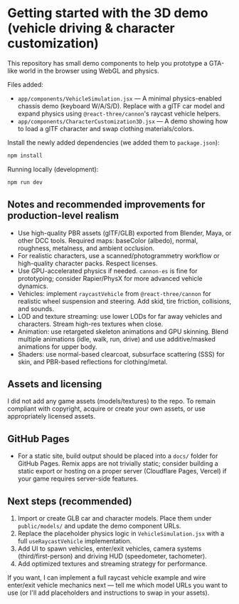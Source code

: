 Getting started with the 3D demo (vehicle driving & character customization)
=================================================

This repository has small demo components to help you prototype a GTA-like world in the browser using WebGL and physics.

Files added:
- `app/components/VehicleSimulation.jsx` — A minimal physics-enabled chassis demo (keyboard W/A/S/D). Replace with a glTF car model and expand physics using `@react-three/cannon`'s raycast vehicle helpers.
- `app/components/CharacterCustomization3D.jsx` — A demo showing how to load a glTF character and swap clothing materials/colors.

Install the newly added dependencies (we added them to `package.json`):

```bash
npm install
```

Running locally (development):

```bash
npm run dev
```

Notes and recommended improvements for production-level realism
-------------------------------------------------------------

- Use high-quality PBR assets (glTF/GLB) exported from Blender, Maya, or other DCC tools. Required maps: baseColor (albedo), normal, roughness, metalness, and ambient occlusion.
- For realistic characters, use a scanned/photogrammetry workflow or high-quality character packs. Respect licenses.
- Use GPU-accelerated physics if needed. `cannon-es` is fine for prototyping; consider Rapier/PhysX for more advanced vehicle dynamics.
- Vehicles: implement `raycastVehicle` from `@react-three/cannon` for realistic wheel suspension and steering. Add skid, tire friction, collisions, and sounds.
- LOD and texture streaming: use lower LODs for far away vehicles and characters. Stream high-res textures when close.
- Animation: use retargeted skeleton animations and GPU skinning. Blend multiple animations (idle, walk, run, drive) and use additive/masked animations for upper body.
- Shaders: use normal-based clearcoat, subsurface scattering (SSS) for skin, and PBR-based reflections for clothing/metal.

Assets and licensing
--------------------

I did not add any game assets (models/textures) to the repo. To remain compliant with copyright, acquire or create your own assets, or use appropriately licensed assets.

GitHub Pages
------------

- For a static site, build output should be placed into a `docs/` folder for GitHub Pages. Remix apps are not trivially static; consider building a static export or hosting on a proper server (Cloudflare Pages, Vercel) if your game requires server-side features.

Next steps (recommended)
------------------------

1. Import or create GLB car and character models. Place them under `public/models/` and update the demo component URLs.
2. Replace the placeholder physics logic in `VehicleSimulation.jsx` with a full `useRaycastVehicle` implementation.
3. Add UI to spawn vehicles, enter/exit vehicles, camera systems (third/first-person) and driving HUD (speedometer, tachometer).
4. Add optimized textures and streaming strategy for performance.

If you want, I can implement a full raycast vehicle example and wire enter/exit vehicle mechanics next — tell me which model URLs you want to use (or I'll add placeholders and instructions to swap in your assets).
